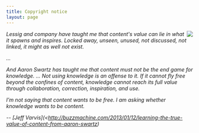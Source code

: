 ```yaml
---
title: Copyright notice
layout: page
---
```



<img class=stand align=right src="http://media-cache-ec0.pinimg.com/236x/e8/88/45/e888451bae75f8dad72c201d207eb140.jpg">
<em>
Lessig and company have taught me that content's
value can lie in what it spawns and inspires. Locked
away, unseen, unused, not discussed, not linked, it
might as well not exist.

...

And Aaron Swartz has taught me that content must not
be the end game for knowledge. ...  Not using
knowledge is an offense to it. If it cannot fly free
beyond the confines of content, knowledge cannot
reach its full value through collaboration,
correction, inspiration, and use.

<p>I’m not saying that content wants to be free. I am asking whether knowledge wants to be content.

-- [Jeff Varvis](<http://buzzmachine.com/2013/01/12/learning-the-true-value-of-content-from-aaron-swartz)

